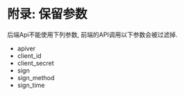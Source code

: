 # 附录: 保留参数

后端Api不能使用下列参数,  前端的API调用以下参数会被过滤掉.

- apiver
- client_id
- client_secret
- sign
- sign_method
- sign_time